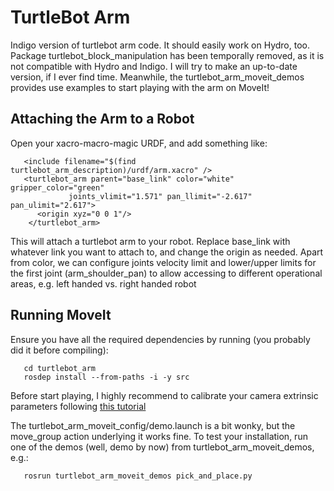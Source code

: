 TurtleBot Arm
=============

Indigo version of turtlebot arm code. It should easily work on Hydro, too. Package turtlebot_block_manipulation has been temporally removed, as it is not compatible with Hydro and Indigo. I will try to make an up-to-date version, if I ever find time. Meanwhile, the turtlebot_arm_moveit_demos provides use examples to start playing with the arm on MoveIt!

## Attaching the Arm to a Robot
Open your xacro-macro-magic URDF, and add something like:

       <include filename="$(find turtlebot_arm_description)/urdf/arm.xacro" />
       <turtlebot_arm parent="base_link" color="white" gripper_color="green"
                 joints_vlimit="1.571" pan_llimit="-2.617" pan_ulimit="2.617">
          <origin xyz="0 0 1"/>
        </turtlebot_arm>

This will attach a turtlebot arm to your robot. Replace base_link with whatever link you want to attach to, and change the origin as needed. Apart from color, we can configure joints velocity limit and lower/upper limits for the first joint (arm_shoulder_pan) to allow accessing to different operational areas, e.g. left handed vs. right handed robot

## Running MoveIt
Ensure you have all the required dependencies by running (you probably did it before compiling):

       cd turtlebot_arm
       rosdep install --from-paths -i -y src

Before start playing, I highly recommend to calibrate your camera extrinsic parameters following [this tutorial](http://wiki.ros.org/turtlebot_kinect_arm_calibration/Tutorials/CalibratingKinectToTurtleBotArm)

The turtlebot_arm_moveit_config/demo.launch is a bit wonky, but the move_group action underlying it works fine. To test your installation, run one of the demos (well, demo by now) from turtlebot_arm_moveit_demos, e.g.:

       rosrun turtlebot_arm_moveit_demos pick_and_place.py

